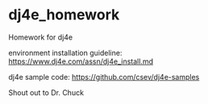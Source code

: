 # dj4e_homework
Homework for dj4e

environment installation guideline:
https://www.dj4e.com/assn/dj4e_install.md

dj4e sample code:
https://github.com/csev/dj4e-samples

Shout out to Dr. Chuck
